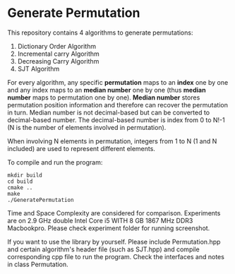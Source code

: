# Generate Permutation
This repository contains 4 algorithms to generate permutations:

1. Dictionary Order Algorithm
2. Incremental carry Algorithm
3. Decreasing Carry Algorithm
4. SJT Algorithm

For every algorithm, any specific **permutation** maps to an **index** one by one and any index maps to an **median number** one by one (thus **median number** maps to permutation one by one). **Median number** stores permutation position information and therefore can recover the permutation in turn. Median number is not decimal-based but can be converted to decimal-based number. The decimal-based number is index from 0 to N!-1 (N is the number of elements involved in permutation).

When involving N elements in permutation, integers from 1 to N (1 and N included) are used to represent different elements.

To compile and run the program:

```shell
mkdir build
cd build
cmake ..
make
./GeneratePermutation
```



Time and Space Complexity are considered for comparison. Experiments are on 2.9 GHz double Intel Core i5 WITH 8 GB 1867 MHz DDR3 Macbookpro. Please check experiment folder for running screenshot.

If you want to use the library by yourself. Please include Permutation.hpp and certain algorithm's header file (such as SJT.hpp) and compile corresponding cpp file to run the program. Check the interfaces and notes in class Permutation.
